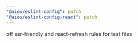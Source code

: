 ```yaml
---
"@aiou/eslint-config": patch
"@aiou/eslint-config-react": patch
---
```


off ssr-friendly and react-refresh rules for test files

